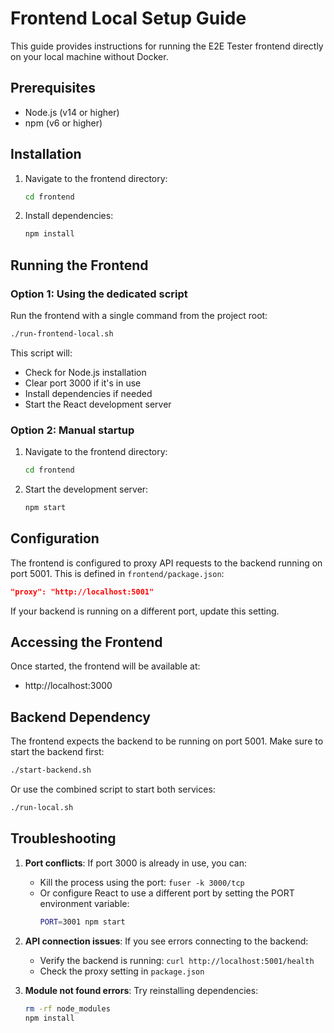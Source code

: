 # Frontend Local Setup Guide

This guide provides instructions for running the E2E Tester frontend directly on your local machine without Docker.

## Prerequisites

- Node.js (v14 or higher)
- npm (v6 or higher)

## Installation

1. Navigate to the frontend directory:
   ```bash
   cd frontend
   ```

2. Install dependencies:
   ```bash
   npm install
   ```

## Running the Frontend

### Option 1: Using the dedicated script

Run the frontend with a single command from the project root:
```bash
./run-frontend-local.sh
```

This script will:
- Check for Node.js installation
- Clear port 3000 if it's in use
- Install dependencies if needed
- Start the React development server

### Option 2: Manual startup

1. Navigate to the frontend directory:
   ```bash
   cd frontend
   ```

2. Start the development server:
   ```bash
   npm start
   ```

## Configuration

The frontend is configured to proxy API requests to the backend running on port 5001. This is defined in `frontend/package.json`:

```json
"proxy": "http://localhost:5001"
```

If your backend is running on a different port, update this setting.

## Accessing the Frontend

Once started, the frontend will be available at:
- http://localhost:3000

## Backend Dependency

The frontend expects the backend to be running on port 5001. Make sure to start the backend first:

```bash
./start-backend.sh
```

Or use the combined script to start both services:

```bash
./run-local.sh
```

## Troubleshooting

1. **Port conflicts**: If port 3000 is already in use, you can:
   - Kill the process using the port: `fuser -k 3000/tcp`
   - Or configure React to use a different port by setting the PORT environment variable:
     ```bash
     PORT=3001 npm start
     ```

2. **API connection issues**: If you see errors connecting to the backend:
   - Verify the backend is running: `curl http://localhost:5001/health`
   - Check the proxy setting in `package.json`

3. **Module not found errors**: Try reinstalling dependencies:
   ```bash
   rm -rf node_modules
   npm install
   ```
